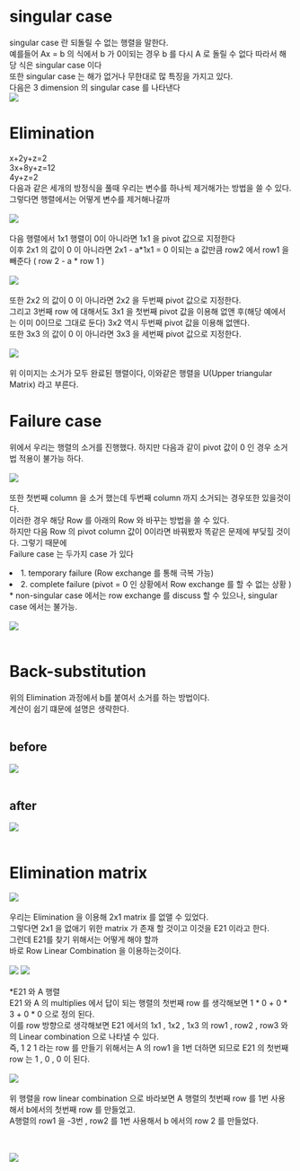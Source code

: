 # singular case
singular case 란 되돌릴 수 없는 행렬을 말한다.<br>
예를들어 Ax = b 의 식에서 b 가 0이되는 경우 b 를 다시 A 로 돌릴 수 없다 따라서 해당 식은 singular case 이다<br>
또한 singular case 는 해가 없거나 무한대로 많 특징을 가지고 있다.<br>
다음은 3 dimension 의 singular case 를 나타낸다<br>
<img src="https://user-images.githubusercontent.com/53939100/74938234-f42d6300-5430-11ea-9add-0448830ba4ef.png"></img><br>

# Elimination
x+2y+z=2<br>
3x+8y+z=12<br>
4y+z=2<br>
다음과 같은 세개의 방정식을 풀때 우리는 변수를 하나씩 제거해가는 방법을 쓸 수 있다.<br>
그렇다면 행렬에서는 어떻게 변수를 제거해나갈까<br>
<br>
<img src="https://user-images.githubusercontent.com/53939100/74939521-5dae7100-5433-11ea-8ca4-46a3e9df8ab2.png"></img><br><br>
다음 행렬에서 1x1 행렬이 0이 아니라면 1x1 을 pivot 값으로 지정한다 <br>
이후 2x1 의 값이 0 이 아니라면 2x1 - a*1x1 = 0 이되는 a 값만큼 row2 에서 row1 을 빼준다 ( row 2 - a * row 1 )<br><br>
<img src="https://user-images.githubusercontent.com/53939100/74939567-7880e580-5433-11ea-950b-779fa31fc461.png"></img><br><br>
또한 2x2 의 값이 0 이 아니라면 2x2 을 두번째 pivot 값으로 지정한다.<br>
그리고 3번째 row 에 대해서도 3x1 을 첫번째 pivot 값을 이용해 없앤 후(해당 예에서는 이미 0이므로 그대로 둔다) 3x2 역시 두번째 pivot 값을 이용해 없앤다.<br>
또한 3x3 의 값이 0 이 아니라면 3x3 을 세번째 pivot 값으로 지정한다.<br><br>
<img src="https://user-images.githubusercontent.com/53939100/74939627-92222d00-5433-11ea-8411-c3ffe4bd5c50.png"></img><br><br>위 이미지는 소거가 모두 완료된 행렬이다, 이와같은 행렬을 U(Upper triangular Matrix) 라고 부른다.<br>

# Failure case
위에서 우리는 행렬의 소거를 진행했다. 하지만 다음과 같이 pivot 값이 0 인 경우 소거법 적용이 불가능 하다.<br><br>
<img src='https://user-images.githubusercontent.com/53939100/74941364-3b6a2280-5436-11ea-961d-d63631919160.png'></img><br><br>
또한 첫번째 column 을 소거 했는데 두번째 column 까지 소거되는 경우또한 있을것이다.<br>
이러한 경우 해당 Row 를 아래의 Row 와 바꾸는 방법을 쓸 수 있다.<br>
하지만 다음 Row 의 pivot column 값이 0이라면 바꿔봤자 똑같은 문제에 부딪힐 것이다. 그렇기 때문에<br>
Failure case 는 두가지 case 가 있다<br>
<li> 1. temporary failure (Row exchange 를 통해 극복 가능)</li>
<li> 2. complete failure (pivot = 0 인 상황에서 Row exchange 를 할 수 없는 상황 )</li>
* non-singular case 에서는 row exchange 를 discuss 할 수 있으나, singular case 에서는 불가능.<br><br>
<img src="https://user-images.githubusercontent.com/53939100/74946275-62c3ee00-543c-11ea-85c6-009b58297036.png"></img><br><br>

# Back-substitution
위의 Elimination 과정에서 b를 붙여서 소거를 하는 방법이다.<br>
계산이 쉽기 떄문에 설명은 생략한다.<br><br>
## before
<img src="https://user-images.githubusercontent.com/53939100/74944364-44102800-5439-11ea-800a-49ea356cf03a.png"></img><br><br>
## after
<img src="https://user-images.githubusercontent.com/53939100/74944537-8cc7e100-5439-11ea-8de6-2fc0f92a2d16.png"></img><br><br>

# Elimination matrix
<img src='https://user-images.githubusercontent.com/53939100/74939521-5dae7100-5433-11ea-8ca4-46a3e9df8ab2.png'></img><br><br>
우리는 Elimination 을 이용해 2x1 matrix 를 없앨 수 있었다.<br>
그렇다면 2x1 을 없애기 위한 matrix 가 존재 할 것이고 이것을 E21 이라고 한다.<br>
그런데 E21를 찾기 위해서는 어떻게 해야 할까<br>
바로 Row Linear Combination 을 이용하는것이다.<br><br>
<img src='https://user-images.githubusercontent.com/53939100/74948040-1201c480-543f-11ea-83b1-3ddfc773b5d3.png'></img>
<img src='https://user-images.githubusercontent.com/53939100/74939521-5dae7100-5433-11ea-8ca4-46a3e9df8ab2.png'></img>
<br><br>
*E21 와 A 행렬<br>
E21 와 A 의 multiplies 에서 답이 되는 행렬의 첫번째 row 를 생각해보면 1 * 0 + 0 * 3 + 0 * 0 으로 정의 된다.<br>
이를 row 방향으로 생각해보면 E21 에서의 1x1 , 1x2 , 1x3 의 row1 , row2 , row3 와의 Linear combination 으로 나타낼 수 있다.<br>
즉, 1 2 1 라는 row 를 만들기 위해서는 A 의 row1 을 1번 더하면 되므로 E21 의 첫번째 row 는 1 , 0 , 0 이 된다.<br><br>
<img src="https://user-images.githubusercontent.com/53939100/75007020-22ee1c80-54b7-11ea-9d84-9449763a692a.png"></img><br><br>
위 행렬을 row linear combination 으로 바라보면 A 행렬의 첫번째 row 를 1번 사용해서 b에서의 첫번째 row 를 만들었고.<br>
A행렬의 row1 을 -3번 , row2 를 1번 사용해서 b 에서의 row 2 를 만들었다.

<br><br>
<img src="https://user-images.githubusercontent.com/53939100/75007110-75c7d400-54b7-11ea-97ab-494d7d4283ec.png"></img><br><br>

